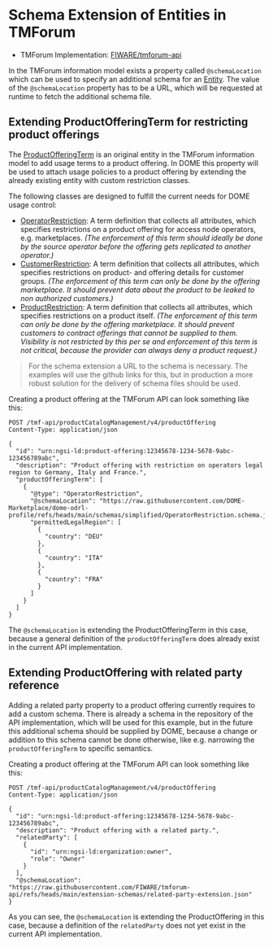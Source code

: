 # Schema Extension of Entities in TMForum

- TMForum Implementation: [FIWARE/tmforum-api](https://github.com/FIWARE/tmforum-api)

In the TMForum information model exists a property called `@schemaLocation` which can be used to specify an additional schema for an [Entity](https://github.com/tmforum-rand/schemas/blob/candidates/Common/Entity.schema.json).
The value of the `@schemaLocation` property has to be a URL, which will be requested at runtime to fetch the additional schema file.

## Extending ProductOfferingTerm for restricting product offerings

The [ProductOfferingTerm](https://github.com/tmforum-rand/schemas/blob/candidates/Product/ProductOfferingTerm.schema.json) is an original entity in the TMForum information model to add usage terms to a product offering. In DOME this property will be used to attach usage policies to a product offering by extending the already existing entity with custom restriction classes.

The following classes are designed to fulfill the current needs for DOME usage control:

- [OperatorRestriction](../schemas/simplified/OperatorRestriction.schema.json): A term definition that collects all attributes, which specifies restrictions on a product offering for access node operators, e.g. marketplaces. _(The enforcement of this term should ideally be done by the source operator before the offering gets replicated to another operator.)_
- [CustomerRestriction](../schemas/simplified/CustomerRestriction.schema.json): A term definition that collects all attributes, which specifies restrictions on product- and offering details for customer groups. _(The enforcement of this term can only be done by the offering marketplace. It should prevent data about the product to be leaked to non authorized customers.)_
- [ProductRestriction](../schemas/simplified/ProductRestriction.schema.json): A term definition that collects all attributes, which specifies restrictions on a product itself. _(The enforcement of this term can only be done by the offering marketplace. It should prevent customers to contract offerings that cannot be supplied to them. Visibility is not restricted by this per se and enforcement of this term is not critical, because the provider can always deny a product request.)_

> For the schema extension a URL to the schema is necessary.
> The examples will use the github links for this,
> but in production a more robust solution for the delivery of schema files should be used.

Creating a product offering at the TMForum API can look something like this:

```http
POST /tmf-api/productCatalogManagement/v4/productOffering
Content-Type: application/json

{
  "id": "urn:ngsi-ld:product-offering:12345678-1234-5678-9abc-123456789abc",
  "description": "Product offering with restriction on operators legal region to Germany, Italy and France.",
  "productOfferingTerm": [
    {
      "@type": "OperatorRestriction",
      "@schemaLocation": "https://raw.githubusercontent.com/DOME-Marketplace/dome-odrl-profile/refs/heads/main/schemas/simplified/OperatorRestriction.schema.json",
      "permittedLegalRegion": [
        {
          "country": "DEU"
        },
        {
          "country": "ITA"
        },
        {
          "country": "FRA"
        }
      ]
    }
  ]
}
```

The `@schemaLocation` is extending the ProductOfferingTerm in this case,
because a general definition of the `productOfferingTerm` does already exist in the current API implementation.

## Extending ProductOffering with related party reference

Adding a related party property to a product offering currently requires to add a custom schema.
There is already a schema in the repository of the API implementation, which will be used for this example,
but in the future this additional schema should be supplied by DOME,
because a change or addition to this schema cannot be done otherwise, like e.g. narrowing the `productOfferingTerm` to specific semantics.

Creating a product offering at the TMForum API can look something like this:

```http
POST /tmf-api/productCatalogManagement/v4/productOffering
Content-Type: application/json

{
  "id": "urn:ngsi-ld:product-offering:12345678-1234-5678-9abc-123456789abc",
  "description": "Product offering with a related party.",
  "relatedParty": [
    {
      "id": "urn:ngsi-ld:organization:owner",
      "role": "Owner"
    }
  ],
  "@schemaLocation": "https://raw.githubusercontent.com/FIWARE/tmforum-api/refs/heads/main/extension-schemas/related-party-extension.json"
}
```

As you can see, the `@schemaLocation` is extending the ProductOffering in this case,
because a definition of the `relatedParty` does not yet exist in the current API implementation.